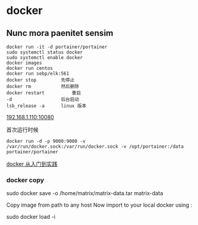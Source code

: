 # docker

## Nunc mora paenitet sensim

	docker run -it -d portainer/portainer
	sudo systemctl status docker	
	sudo systemctl enable docker
	docker images
	docker run centos
	docker run sebp/elk:561
	docker stop			先停止
	docker rm 			然后删除
	docker restart  		重启
	-d 					后台启动
	lsb_release -a		linux 版本
	
[192.168.1.110:10080](http://192.168.1.110:10080/users/password/edit?reset_password_token=14EdmNJqYCjs1-PXYW1P)

首次运行时候

	docker run -d -p 9000:9000 -v /var/run/docker.sock:/var/run/docker.sock -v /opt/portainer:/data portainer/portainer

[docker 从入门到实践](https://yeasy.gitbooks.io/docker_practice/content/image/list.html)

### docker copy

sudo docker save -o /home/matrix/matrix-data.tar matrix-data

Copy image from path to any host Now import to your local docker using :

sudo docker load -i <path to copied image file>
